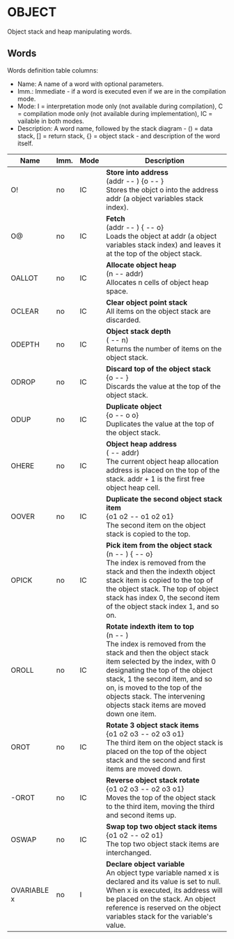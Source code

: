 ﻿# OBJECT

Object stack and heap manipulating words.

## Words

Words definition table columns:

- Name: A name of a word with optional parameters.
- Imm.: Immediate - if a word is executed even if we are in the compilation mode.
- Mode: I = interpretation mode only (not available during compilation), C = compilation mode only
  (not available during implementation), IC = vailable in both modes.
- Description: A word name, followed by the stack diagram - () = data stack, [] = return stack, {} = object stack - and description of the word itself.

| Name  | Imm. | Mode | Description |
| ---   | ---  | ---  | --- |
| O!     | no   | IC   | **Store into address**<br>(addr -- ) {o -- }<br>Stores the objct o into the address addr (a object variables stack index). |
| O@     | no   | IC   | **Fetch**<br>(addr -- ) { -- o}<br>Loads the object at addr (a object variables stack index) and leaves it at the top of the object stack. |
| OALLOT | no   | IC   | **Allocate object heap**<br>(n -- addr)<br>Allocates n cells of object heap space. |
| OCLEAR | no   | IC   | **Clear object point stack**<br>All items on the object stack are discarded. |
| ODEPTH | no   | IC   | **Object stack depth**<br>( -- n)<br>Returns the number of items on the object stack. |
| ODROP  | no   | IC   | **Discard top of the object stack**<br>{o -- }<br>Discards the value at the top of the object stack. |
| ODUP   | no   | IC   | **Duplicate object**<br>{o -- o o}<br>Duplicates the value at the top of the object stack. |
| OHERE  | no   | IC   | **Object heap address**<br>( -- addr)<br>The current object heap allocation address is placed on the top of the stack. addr + 1 is the first free object heap cell. |
| OOVER  | no   | IC   | **Duplicate the second object stack item**<br>{o1 o2 -- o1 o2 o1}<br>The second item on the object stack is copied to the top. |
| OPICK  | no   | IC   | **Pick item from the object stack**<br>(n -- ) { -- o}<br>The index is removed from the stack and then the indexth object stack item is copied to the top of the object stack. The top of object stack has index 0, the second item of the object stack index 1, and so on. |
| OROLL  | no   | IC   | **Rotate indexth item to top**<br>(n -- )<br>The index is removed from the stack and then the object stack item selected by the index, with 0 designating the top of the object stack, 1 the second item, and so on, is moved to the top of the objects stack. The intervening objects stack items are moved down one item. |
| OROT   | no   | IC   | **Rotate 3 object stack items**<br>{o1 o2 o3 -- o2 o3 o1}<br>The third item on the object stack is placed on the top of the object stack and the second and first items are moved down. |
| -OROT  | no   | IC   | **Reverse object stack rotate**<br>{o1 o2 o3 -- o2 o3 o1}<br>Moves the top of the object stack to the third item, moving the third and second items up. |
| OSWAP  | no   | IC   | **Swap top two object stack items**<br>{o1 o2 -- o2 o1}<br>The top two object stack items are interchanged. |
| OVARIABLE x | no   | I    | **Declare object variable**<br>An object type variable named x is declared and its value is set to null. When x is executed, its address will be placed on the stack. An object reference is reserved on the object variables stack for the variable's value. |
